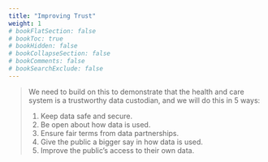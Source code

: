 ```yaml
---
title: "Improving Trust"
weight: 1
# bookFlatSection: false
# bookToc: true
# bookHidden: false
# bookCollapseSection: false
# bookComments: false
# bookSearchExclude: false
---
```


> We need to build on this to demonstrate that the health and care system is a trustworthy data custodian, and we will do this in 5 ways:
> 1. Keep data safe and secure.
> 1. Be open about how data is used.
> 1. Ensure fair terms from data partnerships.
> 1. Give the public a bigger say in how data is used.
> 1. Improve the public’s access to their own data.
